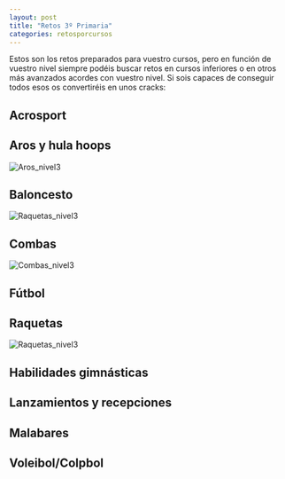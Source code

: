 ```yaml
---
layout: post
title: "Retos 3º Primaria"
categories: retosporcursos
---
```


Estos son los retos preparados para vuestro cursos, pero en función de vuestro nivel siempre podéis buscar retos en cursos inferiores o en otros más avanzados acordes con vuestro nivel. Si sois capaces de conseguir todos esos os convertiréis en unos cracks:

## Acrosport

## Aros y hula hoops

![Aros_nivel3](../images_text/aros_nivel_3_compressed.jpg)

## Baloncesto

![Raquetas_nivel3](../images_text/basket_nivel_03_compressed.jpg)

## Combas

![Combas_nivel3](../images_text/comba_nivel_3_compressed.jpg)

## Fútbol

## Raquetas

![Raquetas_nivel3](../images_text/images_text/raquetas_nivel_3_compressed.jpg)

## Habilidades gimnásticas

## Lanzamientos y recepciones

## Malabares

## Voleibol/Colpbol
